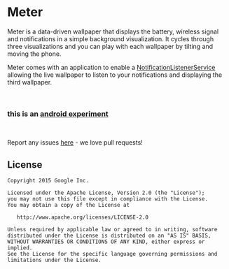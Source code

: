 # Meter

Meter is a data-driven wallpaper that displays the battery, wireless signal and notifications in a simple background visualization. It cycles through three visualizations and you can play with each wallpaper by tilting and moving the phone.


Meter comes with an application to enable a [NotificationListenerService](https://developer.android.com/reference/android/service/notification/NotificationListenerService.html) allowing the live wallpaper to listen to your notifications and displaying the third wallpaper.

&nbsp;

### **this is an [android experiment](http://androidexperiments.com)**

&nbsp;

Report any issues [here](https://github.com/googlecreativelab/tunnelvision/issues) - we love pull requests!

## License


```
Copyright 2015 Google Inc.

Licensed under the Apache License, Version 2.0 (the "License");
you may not use this file except in compliance with the License.
You may obtain a copy of the License at

   http://www.apache.org/licenses/LICENSE-2.0

Unless required by applicable law or agreed to in writing, software
distributed under the License is distributed on an "AS IS" BASIS,
WITHOUT WARRANTIES OR CONDITIONS OF ANY KIND, either express or implied.
See the License for the specific language governing permissions and
limitations under the License.
```
